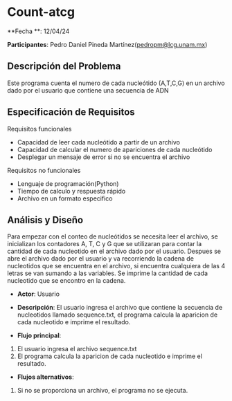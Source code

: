 #  Count-atcg

**Fecha **: 12/04/24

**Participantes**: Pedro Daniel Pineda Martínez(pedropm@lcg.unam.mx)



## Descripción del Problema

Este programa cuenta el numero de  cada nucleótido (A,T,C,G) en un archivo dado por el usuario que contiene una secuencia de ADN  


## Especificación de Requisitos

Requisitos funcionales

* Capacidad de leer cada nucleótido a partir de un archivo 
* Capacidad de calcular el numero de apariciones de cada nucleótido
* Desplegar un mensaje de error si no se encuentra el archivo

Requisitos no funcionales

* Lenguaje de programación(Python)
* Tiempo de calculo y respuesta rápido
* Archivo en un formato especifico


## Análisis y Diseño

Para empezar con el conteo de nucleótidos se necesita leer el archivo, se inicializan los contadores A, T, C y G que se utilizaran para contar la cantidad de cada nucleotido en el archivo dado por el usuario.
Despues se abre el archivo dado por el usuario y va recorriendo la cadena de nucleotidos que se encuentra en el archivo, si encuentra cualquiera de las 4 letras se van sumando a las variables.
Se imprime la cantidad de cada nucleotido que se encontro en la cadena.




- **Actor**: Usuario
- **Descripción**: El usuario ingresa el archivo que contiene la secuencia de nucleotidos llamado sequence.txt, el programa calcula la aparicion de cada nucleotido e imprime el resultado.

- **Flujo principal**: 
1. El usuario ingresa el archivo sequence.txt
2. El programa calcula la aparicion de cada nucleotido e imprime el resultado.

- **Flujos alternativos**:
1. Si no se proporciona un archivo, el programa no se ejecuta.
